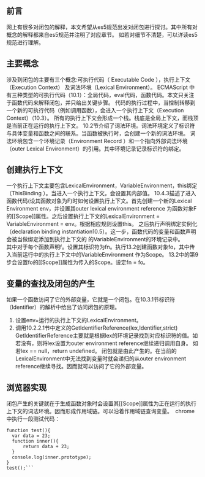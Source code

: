 ## 前言
 网上有很多对闭包的解释，本文希望从es5规范出发对闭包进行探讨。其中所有对概念的解释都来自es5规范并注明了对应章节。
 如若对细节不清楚，可以详读es5规范进行理解。
 
## 主要概念
 涉及到闭包的主要有三个概念:可执行代码（ Executable Code ），执行上下文（Execution Context） 及词法环境（Lexical Environment）。
 ECMAScript 中有三种类型的可执行代码（10.1）：全局代码，eval代码，函数代码。本文只关注于函数代码来解释闭包，并只给出关键步骤。
 代码的执行过程中，当控制转移到一个新的可执行代码（例如调用函数），会进入一个执行上下文（Execution Context）（10.3）。
 所有的执行上下文会形成一个栈。栈底是全局上下文，而栈顶是当前正在运行的执行上下文。
 10.2节介绍了词法环境。词法环境定义了标识符与具体变量和函数之间的联系。当函数被执行时，会创建一个新的词法环境。
 词法环境包含一个环境记录（Environment Record ）和一个指向外部词法环境（outer Lexical Environment）的引用。其中环境记录记录标识符的绑定。
 
## 创建执行上下文
  一个执行上下文主要包含LexicalEnvironment，VariableEnvironment，this绑定（ThisBinding ）。当进入一个执行上下文。会设置其内部值。
  10.4.3描述了进入函数代码(设其函数对象为F)时如何设置执行上下文。首先创建一个新的Lexical Environment env，并设置其outer lexical environment reference 
为函数对象F的[[Scope]]属性。之后设置执行上下文的LexicalEnvironment = VariableEnvironment  = env。根据相应规则设置this。
之后执行声明绑定实例化（declaration binding instantiation10.5）。这一步，函数代码的变量和函数声明会被当做绑定添加到执行上下文的
的VariableEnvironment的环境记录中。  
 其中对于每个函数声明f。设置其标识符为fn。执行13.2创建函数对象fo，其中传入当前运行中的执行上下文中的VariableEnvironment 作为Scope。
13.2中的第9步会设置fo的[[Scope]]属性为传入的Scope。设定fn = fo。

## 变量的查找及闭包的产生
  如果一个函数访问了它的外部变量，它就是一个闭包。在10.3.1节标识符（Identifier）的解析中给出了访问闭包的原理。 
  1. 设置env=运行的执行上下文的LexicalEnvironment。 
2. 调用10.2.2.1节中定义的GetIdentifierReference(lex,Identifier,strict)
GetIdentifierReference主要就是根据lex的环境记录找到对应标识符的值。如若没有，则将lex设置为outer environment reference继续递归调用自身。
如若lex == null，return undefined。
  闭包就是由此产生的。在当前的LexicalEnvironment中无法找到变量时就会递归的从outer environment reference继续寻找。因而就可以访问了它的外部变量。
## 浏览器实现
  闭包产生的关键就在于生成函数对象时会设置其[[Scope]]属性为正在运行的执行上下文的词法环境。因而形成作用域链。可以沿着作用域链查询变量。 
  chrome中执行一段测试代码： 
  ```
  function test(){
    var data = 23;
    function inner(){
        return data + 23;
    }
    console.log(inner.prototype);
  }
  test();```
  
 
